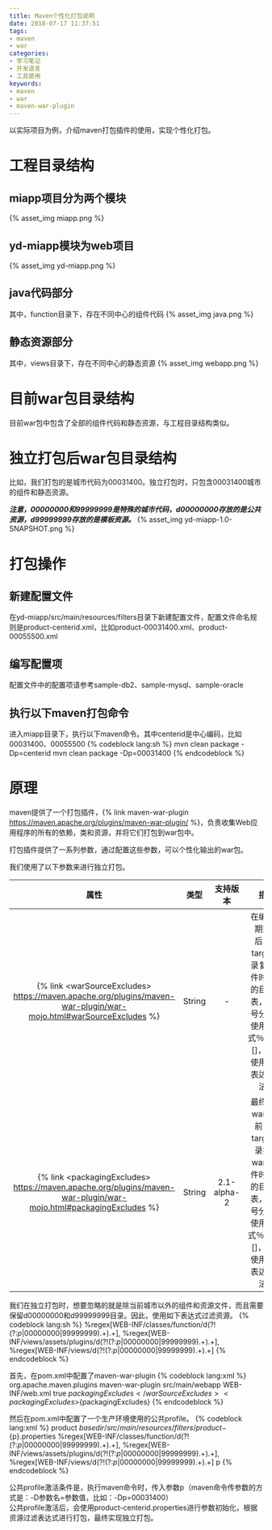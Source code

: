 ```yaml
---
title: Maven个性化打包说明
date: 2018-07-17 11:37:51
tags:
- maven
- war
categories:
- 学习笔记
- 开发语言
- 工具使用
keywords:
- maven
- war
- maven-war-plugin
---
```


以实际项目为例，介绍maven打包插件的使用，实现个性化打包。

# 工程目录结构

## miapp项目分为两个模块

{% asset_img miapp.png %}

## yd-miapp模块为web项目

{% asset_img yd-miapp.png %}

## java代码部分

其中，function目录下，存在不同中心的组件代码
{% asset_img java.png %}

## 静态资源部分

其中，views目录下，存在不同中心的静态资源
{% asset_img webapp.png %}

# 目前war包目录结构

目前war包中包含了全部的组件代码和静态资源，与工程目录结构类似。

# 独立打包后war包目录结构

比如，我们打包的是城市代码为00031400。独立打包时，只包含00031400城市的组件和静态资源。

***注意，00000000和99999999是特殊的城市代码，d00000000存放的是公共资源，d99999999存放的是模板资源。***
{% asset_img yd-miapp-1.0-SNAPSHOT.png %}
<!-- more -->

# 打包操作

## 新建配置文件

在yd-miapp/src/main/resources/filters目录下新建配置文件，配置文件命名规则是product-centerid.xml，比如product-00031400.xml、product-00055500.xml

## 编写配置项

配置文件中的配置项请参考sample-db2、sample-mysql、sample-oracle

## 执行以下maven打包命令

进入miapp目录下，执行以下maven命令。其中centerid是中心编码，比如00031400、00055500
{% codeblock lang:sh %}
mvn clean package -Dp=centerid
mvn clean package -Dp=00031400
{% endcodeblock %}

# 原理

maven提供了一个打包插件，{% link maven-war-plugin https://maven.apache.org/plugins/maven-war-plugin/ %}，负责收集Web应用程序的所有的依赖，类和资源，并将它们打包到war包中。

打包插件提供了一系列参数，通过配置这些参数，可以个性化输出的war包。

我们使用了以下参数来进行独立打包。

| 属性                                                                                                                | 类型   | 支持版本    | 描述                                                                                                                     |
| :-----------------------------------------------------------------------------------------------------------------: | :----: | :---------: | :----------------------------------------------------------------------------------------------------------------------: |
| {% link &lt;warSourceExcludes> https://maven.apache.org/plugins/maven-war-plugin/war-mojo.html#warSourceExcludes %} | String | -           | 在编译周期完成后，向target目录复制文件时忽略的目录列表，用逗号分隔。使用表达式％regex []，可以使用正则表达式语法。       |
| {% link &lt;packagingExcludes> https://maven.apache.org/plugins/maven-war-plugin/war-mojo.html#packagingExcludes %} | String | 2.1-alpha-2 | 最终构建war包之前，从target目录抽取war包文件时忽略的目录列表，用逗号分隔。使用表达式％regex []，可以使用正则表达式语法。 |

我们在独立打包时，想要忽略的就是除当前城市以外的组件和资源文件，而且需要保留d00000000和d99999999目录。因此，使用如下表达式过滤资源。
{% codeblock lang:sh %}
%regex[WEB-INF/classes/function/d(?!(?:${p}|00000000|99999999).+$).+],
%regex[WEB-INF/views/assets/plugins/d(?!(?:${p}|00000000|99999999).+$).+],
%regex[WEB-INF/views/d(?!(?:${p}|00000000|99999999).+$).+]
{% endcodeblock %}

首先，在pom.xml中配置了maven-war-plugin
{% codeblock lang:xml %}
<plugin>
    <groupId>org.apache.maven.plugins</groupId>
    <artifactId>maven-war-plugin</artifactId>
    <configuration>
        <webResources>
            <resource>
                <directory>src/main/webapp</directory>
                <includes>
                    <include>WEB-INF/web.xml</include>
                </includes>
                <filtering>true</filtering>
            </resource>
        </webResources>
        <warSourceExcludes>${packagingExcludes}</warSourceExcludes>
        <packagingExcludes>${packagingExcludes}</packagingExcludes>
    </configuration>
</plugin>
{% endcodeblock %}

然后在pom.xml中配置了一个生产环境使用的公共profile。
{% codeblock lang:xml %}
<profile>
    <id>product</id>
    <build>
        <filters>
            <filter>${basedir}/src/main/resources/filters/product-${p}.properties</filter>
        </filters>
    </build>
    <properties>
        <packagingExcludes>
            %regex[WEB-INF/classes/function/d(?!(?:${p}|00000000|99999999).+$).+],
            %regex[WEB-INF/views/assets/plugins/d(?!(?:${p}|00000000|99999999).+$).+],
            %regex[WEB-INF/views/d(?!(?:${p}|00000000|99999999).+$).+]
        </packagingExcludes>
    </properties>
    <activation>
        <property>
            <name>p</name>
            <value></value>
        </property>
    </activation>
</profile>
{% endcodeblock %}

公共profile激活条件是，执行maven命令时，传入参数p（maven命令传参数的方式是：-D参数名=参数值，比如：-Dp=00031400）  
公共profile激活后，会使用product-centerid.properties进行参数初始化，根据资源过滤表达式进行打包，最终实现独立打包。